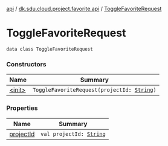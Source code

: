 [api](../../index.md) / [dk.sdu.cloud.project.favorite.api](../index.md) / [ToggleFavoriteRequest](./index.md)

# ToggleFavoriteRequest

`data class ToggleFavoriteRequest`

### Constructors

| Name | Summary |
|---|---|
| [&lt;init&gt;](-init-.md) | `ToggleFavoriteRequest(projectId: `[`String`](https://kotlinlang.org/api/latest/jvm/stdlib/kotlin/-string/index.html)`)` |

### Properties

| Name | Summary |
|---|---|
| [projectId](project-id.md) | `val projectId: `[`String`](https://kotlinlang.org/api/latest/jvm/stdlib/kotlin/-string/index.html) |
